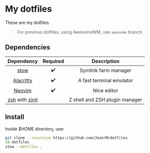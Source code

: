 # My dotfiles
These are my dotfiles.

> For previous dotfiles, using AwesomeWM, use `awesome` branch

## Dependencies

| Dependency | Required | Description |
|:----------:|:--------:|:-----------:|
| [stow][stow]  | :heavy_check_mark: | Symlink farm manager |
| [Alacritty][alacritty]  | :heavy_check_mark: | A fast terminal emulator |
| [Neovim][nvim]     | :heavy_check_mark: | Nice editor |
| [zsh][zsh] with [zinit][zinit] |  | Z shell and ZSH plugin manager |

## Install

Inside $HOME directory, use:
```sh
git clone --recursive https://github.com/JezerM/dotfiles
cd dotfiles
stow --dotfiles .
```
[alacritty]: https://github.com/alacritty/alacritty
[nvim]: https://github.com/neovim/neovim
[zsh]: https://www.zsh.org/
[zinit]: https://github.com/zdharma-continuum/zinit
[stow]: https://www.gnu.org/software/stow/manual/
